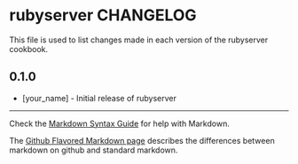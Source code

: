 rubyserver CHANGELOG
====================

This file is used to list changes made in each version of the rubyserver cookbook.

0.1.0
-----
- [your_name] - Initial release of rubyserver

- - -
Check the [Markdown Syntax Guide](http://daringfireball.net/projects/markdown/syntax) for help with Markdown.

The [Github Flavored Markdown page](http://github.github.com/github-flavored-markdown/) describes the differences between markdown on github and standard markdown.
